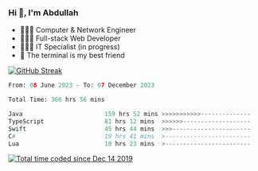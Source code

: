 <h3>Hi 👋, I'm Abdullah</h3>

- 👷🏼‍♂️ Computer & Network Engineer
- 👨🏻‍💻 Full-stack Web Developer
- 👨🏻‍💻 IT Specialist (in progress)
- 🖤 The terminal is my best friend

[![GitHub Streak](https://streak-stats.demolab.com?user=al3bad&theme=transparent&date_format=j%20M%5B%20Y%5D)](https://git.io/streak-stats)

<!--START_SECTION:waka-->

```python
From: 08 June 2023 - To: 07 December 2023

Total Time: 366 hrs 56 mins

Java                       159 hrs 52 mins >>>>>>>>>>>--------------   43.35 %
TypeScript                 81 hrs 12 mins  >>>>>>-------------------   22.02 %
Swift                      45 hrs 44 mins  >>>----------------------   12.40 %
C#                         19 hrs 41 mins  >------------------------   05.34 %
Lua                        10 hrs 23 mins  >------------------------   02.82 %
```

<!--END_SECTION:waka-->

<p>
  <a href="https://wakatime.com/@ce2a2aac-0d6b-4d65-b864-8a4bcaf12967"><img src="https://wakatime.com/badge/user/ce2a2aac-0d6b-4d65-b864-8a4bcaf12967.svg" alt="Total time coded since Dec 14 2019" /></a>
</p>
